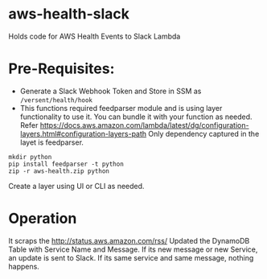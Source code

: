 # aws-health-slack
Holds code for AWS Health Events to Slack Lambda

# Pre-Requisites:
* Generate a Slack Webhook Token and Store in SSM as `/versent/health/hook`
* This functions required feedparser module and is using layer functionality to use it. You can bundle it with your function as needed. Refer https://docs.aws.amazon.com/lambda/latest/dg/configuration-layers.html#configuration-layers-path
Only dependency captured in the layet is feedparser.
```
mkdir python
pip install feedparser -t python
zip -r aws-health.zip python
```
Create a layer using UI or CLI as needed.

# Operation
It scraps the http://status.aws.amazon.com/rss/
Updated the DynamoDB Table with Service Name and Message.
If its new message or new Service, an update is sent to Slack.
If its same service and same message, nothing happens.

